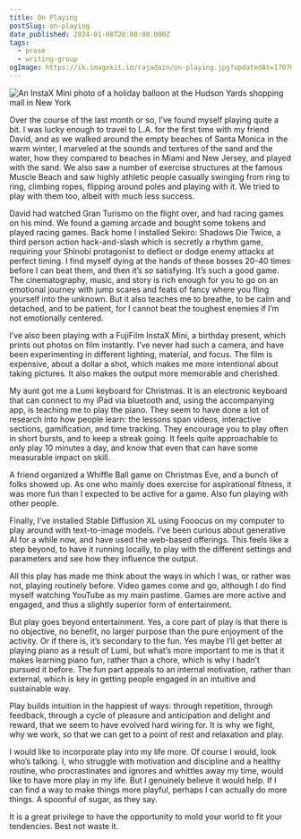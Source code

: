 ```yaml
---
title: On Playing
postSlug: on-playing
date_published: 2024-01-08T20:00:00.000Z
tags:
  - prose
  - writing-group
ogImage: https://ik.imagekit.io/rajadain/on-playing.jpg?updatedAt=1707012826506
---
```


![An InstaX Mini photo of a holiday balloon at the Hudson Yards shopping mall in New York](https://ik.imagekit.io/rajadain/on-playing.jpg?updatedAt=1707012826506)

Over the course of the last month or so, I’ve found myself playing quite a bit. I was lucky enough to travel to L.A. for the first time with my friend David, and as we walked around the empty beaches of Santa Monica in the warm winter, I marveled at the sounds and textures of the sand and the water, how they compared to beaches in Miami and New Jersey, and played with the sand. We also saw a number of exercise structures at the famous Muscle Beach and saw highly athletic people casually swinging from ring to ring, climbing ropes, flipping around poles and playing with it. We tried to play with them too, albeit with much less success.

David had watched Gran Turismo on the flight over, and had racing games on his mind. We found a gaming arcade and bought some tokens and played racing games. Back home I installed Sekiro: Shadows Die Twice, a third person action hack-and-slash which is secretly a rhythm game, requiring your Shinobi protagonist to deflect or dodge enemy attacks at perfect timing. I find myself dying at the hands of these bosses 20-40 times before I can beat them, and then it’s _so_ satisfying. It’s such a good game. The cinematography, music, and story is rich enough for you to go on an emotional journey with jump scares and feats of fancy where you fling yourself into the unknown. But it also teaches me to breathe, to be calm and detached, and to be patient, for I cannot beat the toughest enemies if I’m not emotionally centered.

I’ve also been playing with a FujiFilm InstaX Mini, a birthday present, which prints out photos on film instantly. I’ve never had such a camera, and have been experimenting in different lighting, material, and focus. The film is expensive, about a dollar a shot, which makes me more intentional about taking pictures. It also makes the output more memorable and cherished.

My aunt got me a Lumi keyboard for Christmas. It is an electronic keyboard that can connect to my iPad via bluetooth and, using the accompanying app, is teaching me to play the piano. They seem to have done a lot of research into how people learn: the lessons span videos, interactive sections, gamification, and time tracking. They encourage you to play often in short bursts, and to keep a streak going. It feels quite approachable to only play 10 minutes a day, and know that even that can have some measurable impact on skill.

A friend organized a Whiffle Ball game on Christmas Eve, and a bunch of folks showed up. As one who mainly does exercise for aspirational fitness, it was more fun than I expected to be active for a game. Also fun playing with other people.

Finally, I’ve installed Stable Diffusion XL using Fooocus on my computer to play around with text-to-image models. I’ve been curious about generative AI for a while now, and have used the web-based offerings. This feels like a step beyond, to have it running locally, to play with the different settings and parameters and see how they influence the output.

All this play has made me think about the ways in which I was, or rather was not, playing routinely before. Video games come and go, although I do find myself watching YouTube as my main pastime. Games are more active and engaged, and thus a slightly superior form of entertainment.

But play goes beyond entertainment. Yes, a core part of play is that there is no objective, no benefit, no larger purpose than the pure enjoyment of the activity. Or if there is, it’s secondary to the fun. Yes maybe I’ll get better at playing piano as a result of Lumi, but what’s more important to me is that it makes learning piano fun, rather than a chore, which is why I hadn’t pursued it before. The fun part appeals to an internal motivation, rather than external, which is key in getting people engaged in an intuitive and sustainable way.

Play builds intuition in the happiest of ways: through repetition, through feedback, through a cycle of pleasure and anticipation and delight and reward, that we seem to have evolved hard wiring for. It is why we fight, why we work, so that we can get to a point of rest and relaxation and play.

I would like to incorporate play into my life more. Of course I would, look who’s talking. I, who struggle with motivation and discipline and a healthy routine, who procrastinates and ignores and whittles away my time, would like to have more play in my life. But I genuinely believe it would help. If I can find a way to make things more playful, perhaps I can actually do more things. A spoonful of sugar, as they say.

It is a great privilege to have the opportunity to mold your world to fit your tendencies. Best not waste it.
